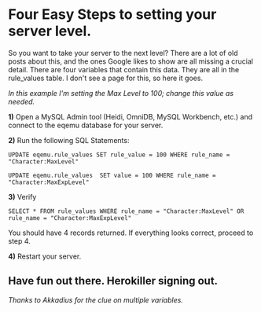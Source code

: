 # Four Easy Steps to setting your server level.

So you want to take your server to the next level? There are a lot of old posts about this, and the ones Google likes to show are all missing a crucial detail. There are four variables that contain this data. They are all in the rule_values table. I don't see a page for this, so here it goes. 

_In this example I'm setting the Max Level to 100; change this value as needed._

**1)** Open a MySQL Admin tool (Heidi, OmniDB, MySQL Workbench, etc.) and connect to the eqemu database for your server.

**2)** Run the following SQL Statements:

`UPDATE eqemu.rule_values SET rule_value = 100 WHERE rule_name = "Character:MaxLevel"`

`UPDATE eqemu.rule_values  SET value = 100 WHERE rule_name = "Character:MaxExpLevel"`

**3)** Verify

`SELECT * FROM rule_values WHERE rule_name = "Character:MaxLevel" OR rule_name = "Character:MaxExpLevel"`

You should have 4 records returned. If everything looks correct, proceed to step 4.

**4)** Restart your server.

## Have fun out there. Herokiller signing out.

_Thanks to Akkadius for the clue on multiple variables._




 


